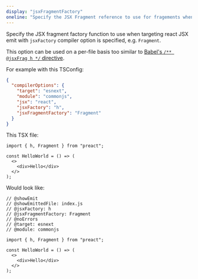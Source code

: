 ```yaml
---
display: "jsxFragmentFactory"
oneline: "Specify the JSX Fragment reference to use for fragements when targeting React JSX emit, e.g. 'React.Fragment' or 'Fragment'."
---
```


Specify the JSX fragment factory function to use when targeting react JSX emit with `jsxFactory` compiler option is specified, e.g. `Fragment`.

This option can be used on a per-file basis too similar to [Babel's `/** @jsxFrag h */` directive](https://babeljs.io/docs/en/babel-plugin-transform-react-jsx#fragments).

For example with this TSConfig:

```json tsconfig
{
  "compilerOptions": {
    "target": "esnext",
    "module": "commonjs",
    "jsx": "react",
    "jsxFactory": "h",
    "jsxFragmentFactory": "Fragment"
  }
}
```

This TSX file:

```tsx
import { h, Fragment } from "preact";

const HelloWorld = () => (
  <>
    <div>Hello</div>
  </>
);
```

Would look like:

```tsx twoslash
// @showEmit
// @showEmittedFile: index.js
// @jsxFactory: h
// @jsxFragmentFactory: Fragment
// @noErrors
// @target: esnext
// @module: commonjs

import { h, Fragment } from "preact";

const HelloWorld = () => (
  <>
    <div>Hello</div>
  </>
);
```
